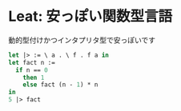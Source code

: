 # Leat: 安っぽい関数型言語

動的型付けかつインタプリタ型で安っぽいです

```ocaml
let |> := \ a . \ f . f a in
let fact n :=
  if n == 0
    then 1
    else fact (n - 1) * n
in
5 |> fact
```
